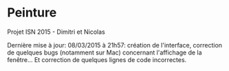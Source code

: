 # Peinture
Projet ISN 2015 - Dimitri et Nicolas




Dernière mise à jour: 08/03/2015 à 21h57: création de l'interface, correction de quelques bugs (notamment sur Mac) concernant l'affichage de la fenêtre... Et correction de quelques lignes de code incorrectes.
